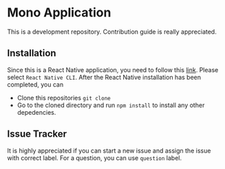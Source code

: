 # Mono Application
This is a development repository. Contribution guide is really appreciated.

## Installation
Since this is a React Native application, you need to follow this [link](https://facebook.github.io/react-native/docs/getting-started). Please select `React Native CLI`. After the React Native installation has been completed, you can

- Clone this repositories `git clone`
- Go to the cloned directory and run `npm install` to install any other depedencies.

## Issue Tracker
It is highly appreciated if you can start a new issue and assign the issue with correct label. For a question, you can use `question` label.